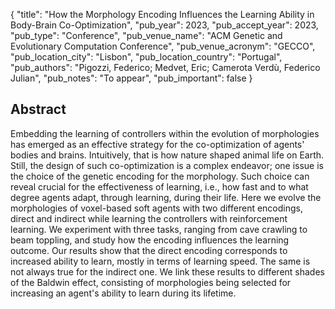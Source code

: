 {
  "title": "How the Morphology Encoding Influences the Learning Ability in Body-Brain Co-Optimization",
  "pub_year": 2023,
  "pub_accept_year": 2023,
  "pub_type": "Conference",
  "pub_venue_name": "ACM Genetic and Evolutionary Computation Conference",
  "pub_venue_acronym": "GECCO",
  "pub_location_city": "Lisbon",
  "pub_location_country": "Portugal",
  "pub_authors": "Pigozzi, Federico; Medvet, Eric; Camerota Verdù, Federico Julian",
  "pub_notes": "To appear",
  "pub_important": false
}

## Abstract
Embedding the learning of controllers within the evolution of morphologies has emerged as an effective strategy for the co-optimization of agents' bodies and brains. Intuitively, that is how nature shaped animal life on Earth. Still, the design of such co-optimization is a complex endeavor; one issue is the choice of the genetic encoding for the morphology. Such choice can reveal crucial for the effectiveness of learning, i.e., how fast and to what degree agents adapt, through learning, during their life. Here we evolve the morphologies of voxel-based soft agents with two different encodings, direct and indirect while learning the controllers with reinforcement learning. We experiment with three tasks, ranging from cave crawling to beam toppling, and study how the encoding influences the learning outcome. Our results show that the direct encoding corresponds to increased ability to learn, mostly in terms of learning speed. The same is not always true for the indirect one. We link these results to different shades of the Baldwin effect, consisting of morphologies being selected for increasing an agent's ability to learn during its lifetime.
